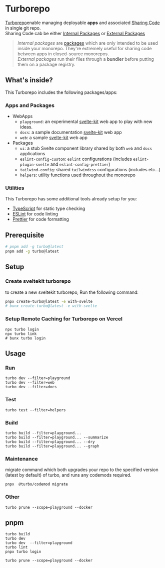 # Turborepo

[Turborepo](https://turbo.build/repo/docs/handbook)enable managing deployable **apps** and associated [Sharing Code](https://turbo.build/repo/docs/handbook/sharing-code) in single git repo.  
Sharing Code cab be either [Internal Packages](https://turbo.build/repo/docs/handbook/sharing-code/internal-packages) or [External Packages](https://turbo.build/repo/docs/handbook/publishing-packages)

> _Internal packages_ are [packages](https://turbo.build/repo/docs/handbook/sharing-code) which are only intended to be used inside your monorepo. They're extremely useful for sharing code between apps in closed-source monorepos.  
> _External packages_ run their files through a **bundler** before putting them on a package registry.

## What's inside?

This Turborepo includes the following packages/apps:

### Apps and Packages

- WebApps
  - `playground`: an experimental [svelte-kit](https://kit.svelte.dev/) web app to play with new ideas.
  - `docs`: a sample documentation [svelte-kit](https://kit.svelte.dev/) web app
  - `web`: a sample [svelte-kit](https://kit.svelte.dev/) web app
- Packages
  - `ui`: a stub Svelte component library shared by both `web` and `docs` applications
  - `eslint-config-custom`: `eslint` configurations (includes `eslint-plugin-svelte` and `eslint-config-prettier`)
  - `tailwind-config`: shared `tailwindcss` configurations (includes etc...)
  - `helpers`: utility functions used throughout the monorepo

### Utilities

This Turborepo has some additional tools already setup for you:

- [TypeScript](https://www.typescriptlang.org/) for static type checking
- [ESLint](https://eslint.org/) for code linting
- [Prettier](https://prettier.io) for code formatting

## Prerequisite

```bash
# pnpm add -g turbo@latest
pnpm add -g turbo@latest
```

## Setup

### Create sveltekit turborepo

to create a new sveltekit turborepo, Run the following command:

```sh
pnpx create-turbo@latest -e with-svelte
# bunx create-turbo@latest -e with-svelte
```

### Setup Remote Caching for Turborepo on Vercel

```shell
npx turbo login
npx turbo link
# bunx turbo login
```

## Usage

### Run

```shell
turbo dev --filter=playground
turbo dev --filter=web
turbo dev --filter=docs
```

### Test

```shell
turbo test --filter=helpers
```

### Build

```shell
turbo build --filter=playground...
turbo build --filter=playground... --summarize
turbo build --filter=playground... --dry
turbo build --filter=playground... --graph
```

### Maintenance

migrate command which both upgrades your repo to the specified version (latest by default) of turbo, and runs any codemods required.

```shell
pnpx  @turbo/codemod migrate
```

### Other

```shell
turbo prune --scope=playground --docker
```

## pnpm

```shell
turbo build
turbo dev
turbo dev  --filter=playground
turbo lint
pnpx turbo login

turbo prune --scope=playground --docker
```
